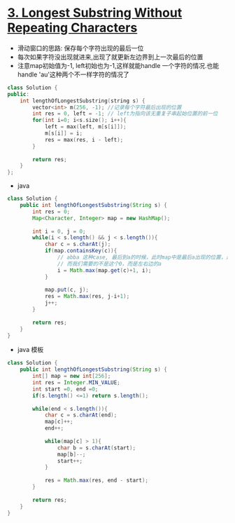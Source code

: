 # [3. Longest Substring Without Repeating Characters](https://leetcode.com/problems/longest-substring-without-repeating-characters/)
* 滑动窗口的思路: 保存每个字符出现的最后一位
* 每次如果字符没出现就进来,出现了就更新左边界到上一次最后的位置
* 注意map初始值为-1, left初始也为-1,这样就能handle 一个字符的情况.也能handle 'au'这种两个不一样字符的情况了

```c++
class Solution {
public:
    int lengthOfLongestSubstring(string s) {
        vector<int> m(256, -1); //记录每个字符最后出现的位置
        int res = 0, left = -1; // left为指向该无重复子串起始位置的前一位
        for(int i=0; i<s.size(); i++){
            left = max(left, m[s[i]]);
            m[s[i]] = i;
            res = max(res, i - left);
        }
        
        return res;
    }
};

```

* java

```java
class Solution {
    public int lengthOfLongestSubstring(String s) {
        int res = 0;
        Map<Character, Integer> map = new HashMap();
        
        int i = 0, j = 0;
        while(i < s.length() && j < s.length()){
            char c = s.charAt(j);
            if(map.containsKey(c)){
                // abba 这种case, 最后到a的时候，此时map中是最后a出现的位置，是0
                // 而我们需要的不是这个0，而是左右边的a
                i = Math.max(map.get(c)+1, i); 
            }
            
            map.put(c, j);
            res = Math.max(res, j-i+1);
            j++;          
        }
        
        return res;
    }
}

```

* java 模板

```java
class Solution {
    public int lengthOfLongestSubstring(String s) {
        int[] map = new int[256];
        int res = Integer.MIN_VALUE;
        int start =0, end =0;
        if(s.length() <=1) return s.length();
        
        while(end < s.length()){
            char c = s.charAt(end);
            map[c]++;
            end++;
            
            while(map[c] > 1){
                char b = s.charAt(start);
                map[b]--;
                start++;
            }
            
            res = Math.max(res, end - start);
        }
        
        return res;
    }
}

```
